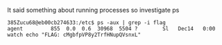 It said something about running processes so investigate ps

```
385Zucu68@eb00cb274633:/etc$ ps -aux | grep -i flag
agent         855  0.0  0.6  30968  5504 ?        Sl   Dec14   0:00 watch echo "FLAG: cMgbfpVP8y2TrfHNupQVsnxL"
```
